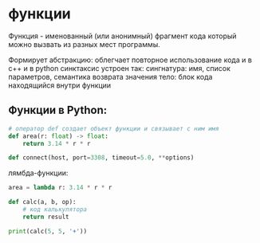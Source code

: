 # функции

Функция - именованный (или анонимный) фрагмент кода
который можно вызвать из разных мест программы.

Формирует абстракцию: облегчает повторное использование кода
и в с++ и в python синктаксис устроен так:
сингнатура: имя, список параметров, семантика возврата значения
тело: блок кода находящийся внутри функции


## Функции в Python:
```python
# оператор def создает объект функции и связывает с ним имя
def area(r: float) -> float:
    return 3.14 * r * r
```

```python
def connect(host, port=3308, timeout=5.0, **options)
```

лямбда-функции:
```python
area = lambda r: 3.14 * r * r
```

```python
def calc(a, b, op):
    # код калькулятора
    return result

print(calc(5, 5, '+'))

```